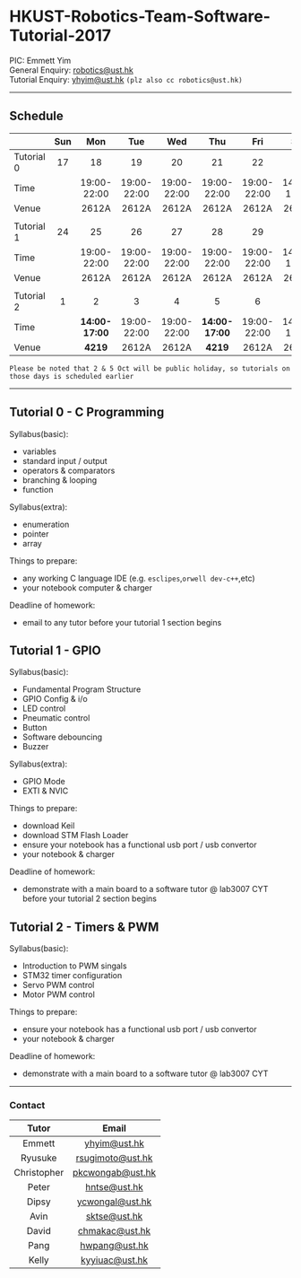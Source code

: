 # HKUST-Robotics-Team-Software-Tutorial-2017

PIC: Emmett Yim<br>
General Enquiry: robotics@ust.hk<br>
Tutorial Enquiry: yhyim@ust.hk ```(plz also cc robotics@ust.hk)```<br>

---

## Schedule
| | Sun | Mon | Tue | Wed | Thu | Fri | Sat |
| :--- | :---: | :---: | :---: | :---: | :---: | :---: | :---: |
| Tutorial 0 | 17 | 18 | 19 | 20 | 21 | 22 | 23 |
| Time | | 19:00-22:00 | 19:00-22:00 | 19:00-22:00 | 19:00-22:00 | 19:00-22:00 | 14:00-17:00 |
| Venue | | 2612A | 2612A | 2612A | 2612A | 2612A | 2612A |
| | | | | | |
| Tutorial 1 | 24 | 25 | 26 | 27 | 28 | 29 | 30 |
| Time | | 19:00-22:00 | 19:00-22:00 | 19:00-22:00 | 19:00-22:00 | 19:00-22:00 | 14:00-17:00 |
| Venue | | 2612A | 2612A | 2612A | 2612A | 2612A | 2612A |
| | | | | | |
| Tutorial 2 | 1 | 2 | 3 | 4 | 5 | 6 | 7 |
| Time | | **14:00-17:00** | 19:00-22:00 | 19:00-22:00 | **14:00-17:00** | 19:00-22:00 | 14:00-17:00 |
| Venue | | **4219** | 2612A | 2612A | **4219** | 2612A | 2612A |

```Please be noted that 2 & 5 Oct will be public holiday, so tutorials on those days is scheduled earlier```

---

## Tutorial 0 - C Programming
Syllabus(basic):
- variables
- standard input / output
- operators & comparators
- branching & looping
- function

Syllabus(extra):
- enumeration
- pointer
- array

Things to prepare:
- any working C language IDE (e.g. ```esclipes```,```orwell dev-c++```,etc)
- your notebook computer & charger

Deadline of homework:
- email to any tutor before your tutorial 1 section begins

## Tutorial 1 - GPIO
Syllabus(basic):
- Fundamental Program Structure
- GPIO Config & i/o
- LED control
- Pneumatic control
- Button
- Software debouncing
- Buzzer

Syllabus(extra):
- GPIO Mode
- EXTI & NVIC

Things to prepare:
- download Keil
- download STM Flash Loader
- ensure your notebook has a functional usb port / usb convertor
- your notebook & charger

Deadline of homework:
- demonstrate with a main board to a software tutor @ lab3007 CYT before your tutorial 2 section begins

## Tutorial 2 - Timers & PWM
Syllabus(basic):
- Introduction to PWM singals
- STM32 timer configuration
- Servo PWM control
- Motor PWM control

Things to prepare:
- ensure your notebook has a functional usb port / usb convertor
- your notebook & charger

Deadline of homework:
- demonstrate with a main board to a software tutor @ lab3007 CYT
---

### Contact
| Tutor | Email |
| :---: | :---: |
| Emmett | yhyim@ust.hk |
| Ryusuke | rsugimoto@ust.hk |
| Christopher | pkcwongab@ust.hk |
| Peter | hntse@ust.hk |
| Dipsy | ycwongal@ust.hk |
| Avin | sktse@ust.hk |
| David | chmakac@ust.hk |
| Pang | hwpang@ust.hk |
| Kelly | kyyiuac@ust.hk |
